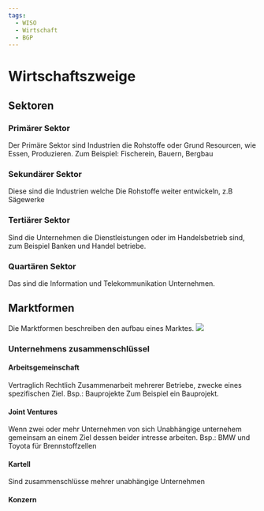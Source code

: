 ```yaml
---
tags:
  - WISO
  - Wirtschaft
  - BGP
---
```

# Wirtschaftszweige
## Sektoren
### Primärer Sektor
Der Primäre Sektor sind Industrien die Rohstoffe oder Grund Resourcen, wie Essen, Produzieren. Zum Beispiel: Fischerein, Bauern, Bergbau
### Sekundärer Sektor
Diese sind die Industrien welche Die Rohstoffe weiter entwickeln,  z.B Sägewerke

### Tertiärer Sektor
Sind die Unternehmen die Dienstleistungen oder im Handelsbetrieb sind, zum Beispiel Banken und Handel betriebe.

### Quartären Sektor
Das sind die Information und Telekommunikation Unternehmen.

## Marktformen
Die Marktformen beschreiben den aufbau eines Marktes.
![](Marktformen.png)
### Unternehmens zusammenschlüssel
#### Arbeitsgemeinschaft
Vertraglich Rechtlich Zusammenarbeit mehrerer Betriebe, zwecke eines spezifischen Ziel. 
Bsp.: Bauprojekte
Zum Beispiel ein Bauprojekt.

#### Joint Ventures
Wenn zwei oder mehr Unternehmen von sich Unabhängige unternehem gemeinsam an einem Ziel dessen beider intresse arbeiten. 
Bsp.: BMW und Toyota für Brennstoffzellen

#### Kartell
Sind zusammenschlüsse mehrer unabhängige Unternehmen

#### Konzern